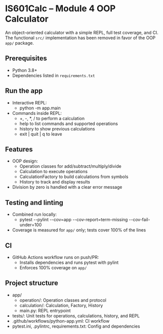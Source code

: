 # IS601Calc – Module 4 OOP Calculator

An object-oriented calculator with a simple REPL, full test coverage, and CI. The functional `src/` implementation has been removed in favor of the OOP `app/` package.

## Prerequisites
- Python 3.8+
- Dependencies listed in `requirements.txt`

## Run the app
- Interactive REPL:
  - python -m app.main
- Commands inside REPL:
  - +, -, *, / to perform a calculation
  - help to list commands and supported operations
  - history to show previous calculations
  - exit | quit | q to leave

## Features
- OOP design:
  - Operation classes for add/subtract/multiply/divide
  - Calculation to execute operations
  - CalculationFactory to build calculations from symbols
  - History to track and display results
- Division by zero is handled with a clear error message

## Testing and linting
- Combined run locally:
  - pytest --pylint --cov=app --cov-report=term-missing --cov-fail-under=100
- Coverage is measured for `app/` only; tests cover 100% of the lines

## CI
- GitHub Actions workflow runs on push/PR:
  - Installs dependencies and runs pytest with pylint
  - Enforces 100% coverage on `app/`

## Project structure
- app/
  - operation/: Operation classes and protocol
  - calculation/: Calculation, Factory, History
  - main.py: REPL entrypoint
- tests/: Unit tests for operations, calculations, history, and REPL
- .github/workflows/python-app.yml: CI workflow
- pytest.ini, .pylintrc, requirements.txt: Config and dependencies
